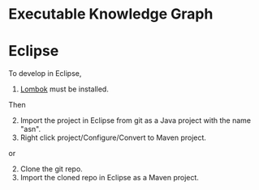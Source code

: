 # Executable Knowledge Graph

# Eclipse
To develop in Eclipse,
1. [Lombok](https://projectlombok.org/download.html) must be installed.

Then

2. Import the project in Eclipse from git as a Java project with the name "asn".
3. Right click project/Configure/Convert to Maven project.

or

2. Clone the git repo.
3. Import the cloned repo in Eclipse as a Maven project.